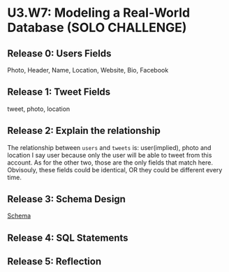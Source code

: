 # U3.W7: Modeling a Real-World Database (SOLO CHALLENGE)

## Release 0: Users Fields
Photo, Header, Name, Location, Website, Bio, Facebook

## Release 1: Tweet Fields
tweet, photo, location

## Release 2: Explain the relationship
The relationship between `users` and `tweets` is: user(implied), photo and location
I say user because only the user will be able to tweet from this account. As for the other two, those are the only fields that match here. Obvisouly, these fields could be identical, OR they could be different every time.

## Release 3: Schema Design
<a href="http://minus.com/i/Z6USEcM6YDGR">Schema</a>

## Release 4: SQL Statements
<!-- Include your SQL Statements. How can you make markdown files show blocks of code? -->

## Release 5: Reflection
<!-- Be sure to add your reflection here!!! -->
